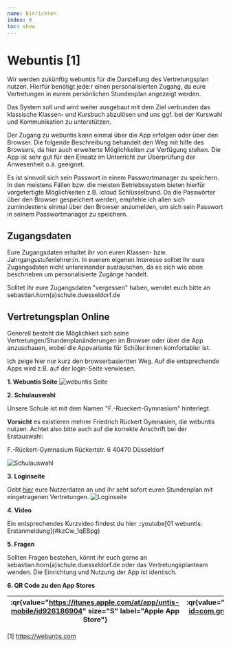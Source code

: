 ```yaml
---
name: Einrichten 
index: 0
toc: show
---
```


# Webuntis [1]
Wir werden zukünftig webuntis für die Darstellung des Vertretungsplan nutzen. Hierfür benötigt jede:r einen personalisierten Zugang, da eure Vertretungen in eurem persönlichen Stundenplan angezeigt werden.

Das System soll und wird weiter ausgebaut mit dem Ziel verbunden das klassische Klassen- und Kursbuch abzulösen und uns ggf. bei der Kurswahl und Kommunikation zu unterstützen.

Der Zugang zu webuntis kann einmal über die App erfolgen oder über den Browser.
Die folgende Beschreibung behandelt den Weg mit hilfe des Browsers, da hier auch erweiterte Möglichkeiten zur Verfügung stehen. Die App ist sehr gut für den Einsatz im Unterricht zur Überprüfung der Anwesenheit o.ä. geeignet.

Es ist sinnvoll sich sein Passwort in einem Passwortmanager zu speichern. In den meistens Fällen bzw. die meisten Betriebssystem bieten hierfür vorgefertigte Möglichkeiten z.B. icloud Schlüsselbund. Da die Passwörter über den Browser gespeichert werden, empfehle ich allen sich zumindestens einmal über den Browser anzumelden, um sich sein Passwort in seinem Passwortmanager zu speichern.

## Zugangsdaten
Eure Zugangsdaten erhaltet ihr von euren Klassen- bzw. Jahrgangsstufenlehrer:in. In euerem eigenen Interesse solltet ihr eure Zugangsdaten nicht untereinander austauschen, da es sich wie oben beschrieben um personalisierte Zugänge handelt.

Solltet ihr eure Zugangsdaten "vergessen" haben, wendet euch bitte an sebastian.horn(a)schule.duesseldorf.de 

## Vertretungsplan Online
Generell besteht die Möglichkeit sich seine Vertretungen/Stundenplanänderungen im Browser oder über die App anzuschauen, wobei die Appvariante für Schüler:innen komfortabler ist.

Ich zeige hier nur kurz den browserbasiertten Weg. Auf die entsprechende Apps wird z.B. auf der login-Seite verwiesen.

**1. Webuntis Seite**
![webuntis Seite](/Bilder/webuntis/webuntis.png "webuntis Seite")


**2. Schulauswahl**

   Unsere Schule ist mit dem Namen "F.-Rueckert-Gymnasium" hinterlegt.

   **Vorsicht** es existieren mehrer Friedrich Rückert Gymnasien, die webuntis nutzen. Achtet also bitte auch auf die korrekte Anschrift bei der Erstauswahl:

   F.-Rückert-Gymnasium
   Rückertstr. 6
   40470 Düsseldorf

![Schulauswahl](/Bilder/webuntis/auswahlSchule.png "Schulauswahl")

**3. Loginseite**

   Gebt [hier](https://webuntis.com) eure Nutzerdaten an und ihr seht sofort euren Stundenplan mit eingetragenen Vertretungen.
![Loginseite](/Bilder/webuntis/loginSeite.png "Loginseite")

**4. Video**

Ein entsprechendes Kurzvideo findest du hier 
::youtube[01 webuntis: Erstanmeldung]{#kzCw_1qEBpg}


**5. Fragen**

   Sollten Fragen bestehen, könnt ihr euch gerne an sebastian.horn(a)schule.duesseldorf.de oder das Vertretungsplanteam wenden.
   Die Einrichtung und Nutzung der App ist identisch.

**6. QR Code zu den App Stores**

   |:qr{value="https://itunes.apple.com/at/app/untis-mobile/id926186904" size="S" label="Apple App Store"}| :qr{value="https://play.google.com/store/apps/details?id=com.grupet.web.app" size="S" label="Google Play Store"}
   |-|-| 




[1] https://webuntis.com
